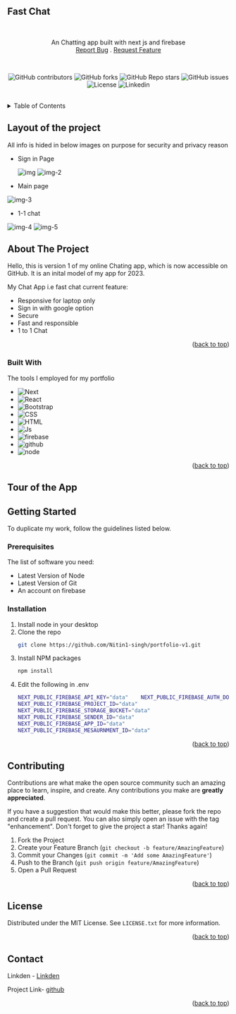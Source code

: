 <!-- Improved compatibility of back to top link: See: https://github.com/othneildrew/Best-README-Template/pull/73 -->
<a id="readme-top"></a>

## Fast Chat
<!-- PROJECT Summary -->
<br />

<div align="center">
  <p align="center">
    An Chatting app built with next js and firebase
    <br/>
    <a href="https://github.com/Nitin1-singh/fast-chat/issues">Report Bug</a>
    .
    <a href="https://github.com/Nitin1-singh/fast-chat/issues">Request Feature</a>
  </p>
</div>
<br />
<!-- PROJECT SHIELDS -->
<div align="center">

  ![GitHub contributors](https://img.shields.io/github/contributors/Nitin1-singh/fast-chat)
  ![GitHub forks](https://img.shields.io/github/forks/Nitin1-singh/fast-chat)
  ![GitHub Repo stars](https://img.shields.io/github/stars/Nitin1-singh/fast-chat)
  ![GitHub issues](https://img.shields.io/github/issues/Nitin1-singh/fast-chat)
  ![License](https://img.shields.io/badge/license-MIT-blue)
  ![Linkedin](https://img.shields.io/badge/Linkedin-grey?logo=linkedin)
</div>

<br />

<!-- TABLE OF CONTENTS -->
<details>
  <summary>Table of Contents</summary>
  <ol>
    <li>
      <a href="#about-the-project">About The Project</a>
      <ul>
        <li><a href="#built-with">Built With</a></li>
        <li><a href="#layout">Layout of the project</a></li>
      </ul>
    </li>
    <li>
      <a href="#getting-started">Getting Started</a>
      <ul>
        <li><a href="#prerequisites">Prerequisites</a></li>
        <li><a href="#installation">Installation</a></li>
      </ul>
    </li>
    <li><a href="#contributing">Contributing</a></li>
    <li><a href="#license">License</a></li>
    <li><a href="#contact">Contact</a></li>
  </ol>
</details>

<a id="layout"></a>
## Layout of the project
  All info is hided in below images on purpose for security and privacy reason
  * Sign in Page

    ![img](https://github.com/Nitin1-singh/fast-chat/assets/148739561/eb0d3dfb-a2f2-45c4-a9cb-c698c963857c)
    ![img-2](https://github.com/Nitin1-singh/fast-chat/assets/148739561/8f08ee78-f071-4dd1-a112-172afafe0855)
    
  * Main page
  
  ![img-3](https://github.com/Nitin1-singh/fast-chat/assets/148739561/7bfc2e9a-4c52-438b-97a1-b2e6c93f34ef)
  
  * 1-1 chat
   
   ![img-4](https://github.com/Nitin1-singh/fast-chat/assets/148739561/beaaa588-e6b8-464f-9015-5efaaefd6936)
   ![img-5](https://github.com/Nitin1-singh/fast-chat/assets/148739561/3e546a00-72ae-4f28-9e12-0a0ca77cbbdd)

<!-- ABOUT THE PROJECT -->
## About The Project

Hello, this is version 1 of my online Chating app, which is now accessible on GitHub. It is an inital model of my app for 2023.  

My Chat App i.e fast chat current feature:

* Responsive for laptop only  
* Sign in with google option 
* Secure
* Fast and responsible
* 1 to 1 Chat

<p align="right">(<a href="#readme-top">back to top</a>)</p>



### Built With

The tools I employed for my portfolio

* ![Next](https://img.shields.io/badge/next.js-000000?style=for-the-badge&logo=nextdotjs&logoColor=white)
* ![React](https://img.shields.io/badge/React-20232A?style=for-the-badge&logo=react&logoColor=61DAFB)
* ![Bootstrap](https://img.shields.io/badge/Bootstrap-563D7C?style=for-the-badge&logo=bootstrap&logoColor=white)
* ![CSS](https://img.shields.io/badge/CSS-20232A?style=for-the-badge&logo=css3)
* ![HTML](https://img.shields.io/badge/HTML-20232A?style=for-the-badge&logo=html5)
* ![Js](https://img.shields.io/badge/Javascript-20232A?style=for-the-badge&logo=javascript)
* ![firebase](https://img.shields.io/badge/Firebase-20232A?style=for-the-badge&logo=firebase)
* ![github](https://img.shields.io/badge/Github-20232A?style=for-the-badge&logo=github)
* ![node](https://img.shields.io/badge/Node-20232A?style=for-the-badge&logo=nodedotjs)

<p align="right">(<a href="#readme-top">back to top</a>)</p>

## Tour of the App



<!-- GETTING STARTED -->
## Getting Started

To duplicate my work, follow the guidelines listed below.

### Prerequisites

The list of software you need:

* Latest Version of Node
* Latest Version of Git
* An account on firebase

### Installation

1. Install node in your desktop  
2. Clone the repo
   ```sh
   git clone https://github.com/Nitin1-singh/portfolio-v1.git
   ```
3. Install NPM packages
   ```sh
   npm install
   ```
4. Edit the following in .env 
    ```sh
    NEXT_PUBLIC_FIREBASE_API_KEY="data"    NEXT_PUBLIC_FIREBASE_AUTH_DOMAIN="data"
    NEXT_PUBLIC_FIREBASE_PROJECT_ID="data"
    NEXT_PUBLIC_FIREBASE_STORAGE_BUCKET="data"
    NEXT_PUBLIC_FIREBASE_SENDER_ID="data"
    NEXT_PUBLIC_FIREBASE_APP_ID="data"
    NEXT_PUBLIC_FIREBASE_MESAURNMENT_ID="data"
    ```

<p align="right">(<a href="#readme-top">back to top</a>)</p>

<!-- CONTRIBUTING -->
## Contributing

Contributions are what make the open source community such an amazing place to learn, inspire, and create. Any contributions you make are **greatly appreciated**.

If you have a suggestion that would make this better, please fork the repo and create a pull request. You can also simply open an issue with the tag "enhancement".
Don't forget to give the project a star! Thanks again!

1. Fork the Project
2. Create your Feature Branch (`git checkout -b feature/AmazingFeature`)
3. Commit your Changes (`git commit -m 'Add some AmazingFeature'`)
4. Push to the Branch (`git push origin feature/AmazingFeature`)
5. Open a Pull Request

<p align="right">(<a href="#readme-top">back to top</a>)</p>



<!-- LICENSE -->
## License

Distributed under the MIT License. See `LICENSE.txt` for more information.

<p align="right">(<a href="#readme-top">back to top</a>)</p>



<!-- CONTACT -->
## Contact

Linkden - [Linkden](https://www.linkedin.com/in/nitin-singh-negi-9b6a95297/)

Project Link- [github](https://github.com/Nitin1-singh/fast-chat)

<p align="right">(<a href="#readme-top">back to top</a>)</p>
